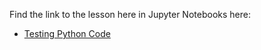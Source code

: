 Find the link to the lesson here in Jupyter Notebooks here:

- [Testing Python Code](https://github.com/data-bootcamp-v4/lessons/blob/main/1_intro_to_python/quest/self_guided_lessons/1.4_self_guided_testing_code.ipynb)